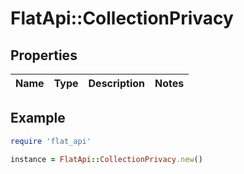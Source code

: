 # FlatApi::CollectionPrivacy

## Properties

| Name | Type | Description | Notes |
| ---- | ---- | ----------- | ----- |

## Example

```ruby
require 'flat_api'

instance = FlatApi::CollectionPrivacy.new()
```

